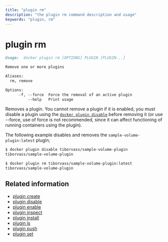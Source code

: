 ```yaml
---
title: "plugin rm"
description: "the plugin rm command description and usage"
keywords: "plugin, rm"
---
```


<!-- This file is maintained within the docker/docker Github
     repository at https://github.com/docker/docker/. Make all
     pull requests against that repo. If you see this file in
     another repository, consider it read-only there, as it will
     periodically be overwritten by the definitive file. Pull
     requests which include edits to this file in other repositories
     will be rejected.
-->

# plugin rm

```markdown
Usage:  docker plugin rm [OPTIONS] PLUGIN [PLUGIN...]

Remove one or more plugins

Aliases:
  rm, remove

Options:
      -f, --force  Force the removal of an active plugin
          --help   Print usage
```

Removes a plugin. You cannot remove a plugin if it is enabled, you must disable
a plugin using the [`docker plugin disable`](plugin_disable.md) before removing
it (or use --force, use of force is not recommended, since it can affect
functioning of running containers using the plugin).

The following example disables and removes the `sample-volume-plugin:latest` plugin;

```bash
$ docker plugin disable tiborvass/sample-volume-plugin
tiborvass/sample-volume-plugin

$ docker plugin rm tiborvass/sample-volume-plugin:latest
tiborvass/sample-volume-plugin
```

## Related information

* [plugin create](plugin_create.md)
* [plugin disable](plugin_disable.md)
* [plugin enable](plugin_enable.md)
* [plugin inspect](plugin_inspect.md)
* [plugin install](plugin_install.md)
* [plugin ls](plugin_ls.md)
* [plugin push](plugin_push.md)
* [plugin set](plugin_set.md)
